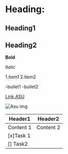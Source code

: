 # Heading:
## Heading1
## Heading2

**Bold**

_ltalic_

1.item1
2.item2

-bullet1
-bullet2

[Link ASU](https://www.asu.edu.jo/ar/Pages/default.aspx)


![Asu img](https://github.com/DeenaShanableh/SDD/assets/148858136/264752fe-1679-4955-9843-bb3141ef2961)


|Header1|Header2|
|--------|--------|
|Content 1|Content 2|
|[x]Task 1|
|[] Task2|
